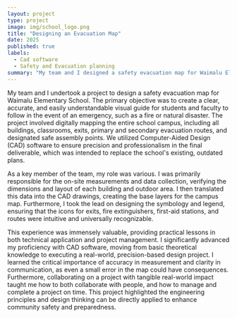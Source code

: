 ```yaml
---
layout: project
type: project
image: img/school_logo.png
title: "Designing an Evacuation Map"
date: 2025
published: true
labels:
  - Cad software
  - Safety and Evacuation planning
summary: "My team and I designed a safety evacuation map for Waimalu Elementary School."
---
```


My team and I undertook a project to design a safety evacuation map for Waimalu Elementary School. The primary objective was to create a clear, accurate, and easily understandable visual guide for students and faculty to follow in the event of an emergency, such as a fire or natural disaster. The project involved digitally mapping the entire school campus, including all buildings, classrooms, exits, primary and secondary evacuation routes, and designated safe assembly points. We utilized Computer-Aided Design (CAD) software to ensure precision and professionalism in the final deliverable, which was intended to replace the school's existing, outdated plans.

As a key member of the team, my role was various. I was primarily responsible for the on-site measurements and data collection, verifying the dimensions and layout of each building and outdoor area. I then translated this  data into the CAD drawings, creating the base layers for the campus map. Furthermore, I took the lead on designing the symbology and legend, ensuring that the icons for exits, fire extinguishers, first-aid stations, and routes were intuitive and universally recognizable.

This experience was immensely valuable, providing practical lessons in both technical application and project management. I significantly advanced my proficiency with CAD software, moving from basic theoretical knowledge to executing a real-world, precision-based design project. I learned the critical importance of accuracy in measurement and clarity in communication, as even a small error in the map could have consequences. Furthermore, collaborating on a project with tangible real-world impact taught me how to both collaborate with people, and how to manage and complete a project on time. This project highlighted the engineering principles and design thinking can be directly applied to enhance community safety and preparedness.
